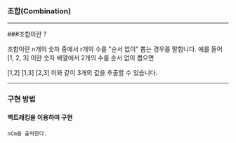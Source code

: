 ### 조합(Combination)

-----

###조합이란 ?

조합이란 n개의 숫자 중에서 r개의 수를 "순서 없이" 뽑는 경우를 말합니다.
예를 들어 [1, 2, 3] 이란 숫자 배열에서 2개의 수를 순서 없이 뽑으면

[1,2]
[1,3]
[2,3] 이와 같이 3개의 값을 추출할 수 있습니다.

----

### 구현 방법

#### 백트래킹을 이용하여 구현

`nCm을 출력한다.`

```

```

